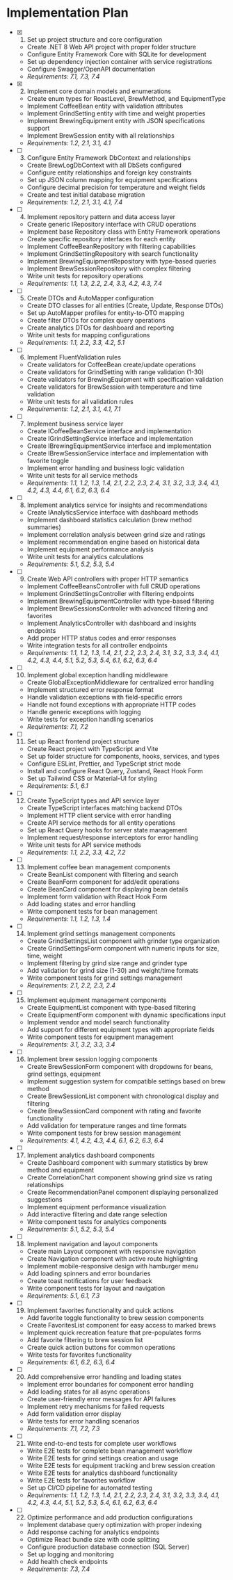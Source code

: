 # Implementation Plan

- [x] 1. Set up project structure and core configuration
  - Create .NET 8 Web API project with proper folder structure
  - Configure Entity Framework Core with SQLite for development
  - Set up dependency injection container with service registrations
  - Configure Swagger/OpenAPI documentation
  - _Requirements: 7.1, 7.3, 7.4_

- [x] 2. Implement core domain models and enumerations
  - Create enum types for RoastLevel, BrewMethod, and EquipmentType
  - Implement CoffeeBean entity with validation attributes
  - Implement GrindSetting entity with time and weight properties
  - Implement BrewingEquipment entity with JSON specifications support
  - Implement BrewSession entity with all relationships
  - _Requirements: 1.2, 2.1, 3.1, 4.1_

- [ ] 3. Configure Entity Framework DbContext and relationships
  - Create BrewLogDbContext with all DbSets configured
  - Configure entity relationships and foreign key constraints
  - Set up JSON column mapping for equipment specifications
  - Configure decimal precision for temperature and weight fields
  - Create and test initial database migration
  - _Requirements: 1.2, 2.1, 3.1, 4.1, 7.4_

- [ ] 4. Implement repository pattern and data access layer
  - Create generic IRepository interface with CRUD operations
  - Implement base Repository class with Entity Framework operations
  - Create specific repository interfaces for each entity
  - Implement CoffeeBeanRepository with filtering capabilities
  - Implement GrindSettingRepository with search functionality
  - Implement BrewingEquipmentRepository with type-based queries
  - Implement BrewSessionRepository with complex filtering
  - Write unit tests for repository operations
  - _Requirements: 1.1, 1.3, 2.2, 2.4, 3.3, 4.2, 4.3, 7.4_

- [ ] 5. Create DTOs and AutoMapper configuration
  - Create DTO classes for all entities (Create, Update, Response DTOs)
  - Set up AutoMapper profiles for entity-to-DTO mapping
  - Create filter DTOs for complex query operations
  - Create analytics DTOs for dashboard and reporting
  - Write unit tests for mapping configurations
  - _Requirements: 1.1, 2.2, 3.3, 4.2, 5.1_

- [ ] 6. Implement FluentValidation rules
  - Create validators for CoffeeBean create/update operations
  - Create validators for GrindSetting with range validation (1-30)
  - Create validators for BrewingEquipment with specification validation
  - Create validators for BrewSession with temperature and time validation
  - Write unit tests for all validation rules
  - _Requirements: 1.2, 2.1, 3.1, 4.1, 7.1_

- [ ] 7. Implement business service layer
  - Create ICoffeeBeanService interface and implementation
  - Create IGrindSettingService interface and implementation
  - Create IBrewingEquipmentService interface and implementation
  - Create IBrewSessionService interface and implementation with favorite toggle
  - Implement error handling and business logic validation
  - Write unit tests for all service methods
  - _Requirements: 1.1, 1.2, 1.3, 1.4, 2.1, 2.2, 2.3, 2.4, 3.1, 3.2, 3.3, 3.4, 4.1, 4.2, 4.3, 4.4, 6.1, 6.2, 6.3, 6.4_

- [ ] 8. Implement analytics service for insights and recommendations
  - Create IAnalyticsService interface with dashboard methods
  - Implement dashboard statistics calculation (brew method summaries)
  - Implement correlation analysis between grind size and ratings
  - Implement recommendation engine based on historical data
  - Implement equipment performance analysis
  - Write unit tests for analytics calculations
  - _Requirements: 5.1, 5.2, 5.3, 5.4_

- [ ] 9. Create Web API controllers with proper HTTP semantics
  - Implement CoffeeBeansController with full CRUD operations
  - Implement GrindSettingsController with filtering endpoints
  - Implement BrewingEquipmentController with type-based filtering
  - Implement BrewSessionsController with advanced filtering and favorites
  - Implement AnalyticsController with dashboard and insights endpoints
  - Add proper HTTP status codes and error responses
  - Write integration tests for all controller endpoints
  - _Requirements: 1.1, 1.2, 1.3, 1.4, 2.1, 2.2, 2.3, 2.4, 3.1, 3.2, 3.3, 3.4, 4.1, 4.2, 4.3, 4.4, 5.1, 5.2, 5.3, 5.4, 6.1, 6.2, 6.3, 6.4_

- [ ] 10. Implement global exception handling middleware
  - Create GlobalExceptionMiddleware for centralized error handling
  - Implement structured error response format
  - Handle validation exceptions with field-specific errors
  - Handle not found exceptions with appropriate HTTP codes
  - Handle generic exceptions with logging
  - Write tests for exception handling scenarios
  - _Requirements: 7.1, 7.2_

- [ ] 11. Set up React frontend project structure
  - Create React project with TypeScript and Vite
  - Set up folder structure for components, hooks, services, and types
  - Configure ESLint, Prettier, and TypeScript strict mode
  - Install and configure React Query, Zustand, React Hook Form
  - Set up Tailwind CSS or Material-UI for styling
  - _Requirements: 5.1, 6.1_

- [ ] 12. Create TypeScript types and API service layer
  - Create TypeScript interfaces matching backend DTOs
  - Implement HTTP client service with error handling
  - Create API service methods for all entity operations
  - Set up React Query hooks for server state management
  - Implement request/response interceptors for error handling
  - Write unit tests for API service methods
  - _Requirements: 1.1, 2.2, 3.3, 4.2, 7.2_

- [ ] 13. Implement coffee bean management components
  - Create BeanList component with filtering and search
  - Create BeanForm component for add/edit operations
  - Create BeanCard component for displaying bean details
  - Implement form validation with React Hook Form
  - Add loading states and error handling
  - Write component tests for bean management
  - _Requirements: 1.1, 1.2, 1.3, 1.4_

- [ ] 14. Implement grind settings management components
  - Create GrindSettingsList component with grinder type organization
  - Create GrindSettingsForm component with numeric inputs for size, time, weight
  - Implement filtering by grind size range and grinder type
  - Add validation for grind size (1-30) and weight/time formats
  - Write component tests for grind settings management
  - _Requirements: 2.1, 2.2, 2.3, 2.4_

- [ ] 15. Implement equipment management components
  - Create EquipmentList component with type-based filtering
  - Create EquipmentForm component with dynamic specifications input
  - Implement vendor and model search functionality
  - Add support for different equipment types with appropriate fields
  - Write component tests for equipment management
  - _Requirements: 3.1, 3.2, 3.3, 3.4_

- [ ] 16. Implement brew session logging components
  - Create BrewSessionForm component with dropdowns for beans, grind settings, equipment
  - Implement suggestion system for compatible settings based on brew method
  - Create BrewSessionList component with chronological display and filtering
  - Create BrewSessionCard component with rating and favorite functionality
  - Add validation for temperature ranges and time formats
  - Write component tests for brew session management
  - _Requirements: 4.1, 4.2, 4.3, 4.4, 6.1, 6.2, 6.3, 6.4_

- [ ] 17. Implement analytics dashboard components
  - Create Dashboard component with summary statistics by brew method and equipment
  - Create CorrelationChart component showing grind size vs rating relationships
  - Create RecommendationPanel component displaying personalized suggestions
  - Implement equipment performance visualization
  - Add interactive filtering and date range selection
  - Write component tests for analytics components
  - _Requirements: 5.1, 5.2, 5.3, 5.4_

- [ ] 18. Implement navigation and layout components
  - Create main Layout component with responsive navigation
  - Create Navigation component with active route highlighting
  - Implement mobile-responsive design with hamburger menu
  - Add loading spinners and error boundaries
  - Create toast notifications for user feedback
  - Write component tests for layout and navigation
  - _Requirements: 5.1, 6.1, 7.3_

- [ ] 19. Implement favorites functionality and quick actions
  - Add favorite toggle functionality to brew session components
  - Create FavoritesList component for easy access to marked brews
  - Implement quick recreation feature that pre-populates forms
  - Add favorite filtering to brew session list
  - Create quick action buttons for common operations
  - Write tests for favorites functionality
  - _Requirements: 6.1, 6.2, 6.3, 6.4_

- [ ] 20. Add comprehensive error handling and loading states
  - Implement error boundaries for component error handling
  - Add loading states for all async operations
  - Create user-friendly error messages for API failures
  - Implement retry mechanisms for failed requests
  - Add form validation error display
  - Write tests for error handling scenarios
  - _Requirements: 7.1, 7.2, 7.3_

- [ ] 21. Write end-to-end tests for complete user workflows
  - Write E2E tests for complete bean management workflow
  - Write E2E tests for grind settings creation and usage
  - Write E2E tests for equipment tracking and brew session creation
  - Write E2E tests for analytics dashboard functionality
  - Write E2E tests for favorites workflow
  - Set up CI/CD pipeline for automated testing
  - _Requirements: 1.1, 1.2, 1.3, 1.4, 2.1, 2.2, 2.3, 2.4, 3.1, 3.2, 3.3, 3.4, 4.1, 4.2, 4.3, 4.4, 5.1, 5.2, 5.3, 5.4, 6.1, 6.2, 6.3, 6.4_

- [ ] 22. Optimize performance and add production configurations
  - Implement database query optimization with proper indexing
  - Add response caching for analytics endpoints
  - Optimize React bundle size with code splitting
  - Configure production database connection (SQL Server)
  - Set up logging and monitoring
  - Add health check endpoints
  - _Requirements: 7.3, 7.4_